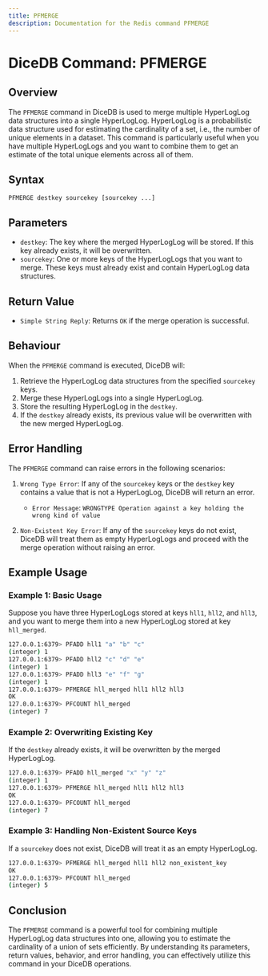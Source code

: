 ```yaml
---
title: PFMERGE
description: Documentation for the Redis command PFMERGE
---
```


# DiceDB Command: PFMERGE

## Overview

The `PFMERGE` command in DiceDB is used to merge multiple HyperLogLog data structures into a single HyperLogLog. HyperLogLog is a probabilistic data structure used for estimating the cardinality of a set, i.e., the number of unique elements in a dataset. This command is particularly useful when you have multiple HyperLogLogs and you want to combine them to get an estimate of the total unique elements across all of them.

## Syntax

```
PFMERGE destkey sourcekey [sourcekey ...]
```

## Parameters

- `destkey`: The key where the merged HyperLogLog will be stored. If this key already exists, it will be overwritten.
- `sourcekey`: One or more keys of the HyperLogLogs that you want to merge. These keys must already exist and contain HyperLogLog data structures.

## Return Value

- `Simple String Reply`: Returns `OK` if the merge operation is successful.

## Behaviour

When the `PFMERGE` command is executed, DiceDB will:

1. Retrieve the HyperLogLog data structures from the specified `sourcekey` keys.
1. Merge these HyperLogLogs into a single HyperLogLog.
1. Store the resulting HyperLogLog in the `destkey`.
1. If the `destkey` already exists, its previous value will be overwritten with the new merged HyperLogLog.

## Error Handling

The `PFMERGE` command can raise errors in the following scenarios:

1. `Wrong Type Error`: If any of the `sourcekey` keys or the `destkey` key contains a value that is not a HyperLogLog, DiceDB will return an error.

   - `Error Message`: `WRONGTYPE Operation against a key holding the wrong kind of value`

1. `Non-Existent Key Error`: If any of the `sourcekey` keys do not exist, DiceDB will treat them as empty HyperLogLogs and proceed with the merge operation without raising an error.

## Example Usage

### Example 1: Basic Usage

Suppose you have three HyperLogLogs stored at keys `hll1`, `hll2`, and `hll3`, and you want to merge them into a new HyperLogLog stored at key `hll_merged`.

```sh
127.0.0.1:6379> PFADD hll1 "a" "b" "c"
(integer) 1
127.0.0.1:6379> PFADD hll2 "c" "d" "e"
(integer) 1
127.0.0.1:6379> PFADD hll3 "e" "f" "g"
(integer) 1
127.0.0.1:6379> PFMERGE hll_merged hll1 hll2 hll3
OK
127.0.0.1:6379> PFCOUNT hll_merged
(integer) 7
```

### Example 2: Overwriting Existing Key

If the `destkey` already exists, it will be overwritten by the merged HyperLogLog.

```sh
127.0.0.1:6379> PFADD hll_merged "x" "y" "z"
(integer) 1
127.0.0.1:6379> PFMERGE hll_merged hll1 hll2 hll3
OK
127.0.0.1:6379> PFCOUNT hll_merged
(integer) 7
```

### Example 3: Handling Non-Existent Source Keys

If a `sourcekey` does not exist, DiceDB will treat it as an empty HyperLogLog.

```sh
127.0.0.1:6379> PFMERGE hll_merged hll1 hll2 non_existent_key
OK
127.0.0.1:6379> PFCOUNT hll_merged
(integer) 5
```

## Conclusion

The `PFMERGE` command is a powerful tool for combining multiple HyperLogLog data structures into one, allowing you to estimate the cardinality of a union of sets efficiently. By understanding its parameters, return values, behavior, and error handling, you can effectively utilize this command in your DiceDB operations.

